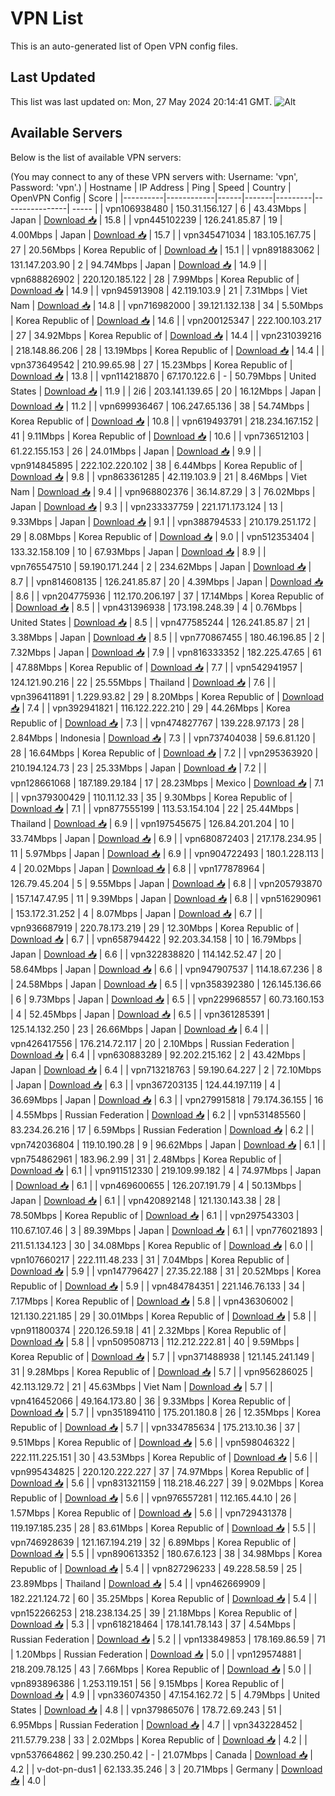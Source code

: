 # VPN List

This is an auto-generated list of Open VPN config files.

## Last Updated

This list was last updated on: Mon, 27 May 2024 20:14:41 GMT.
![Alt](https://repobeats.axiom.co/api/embed/186b98318ef1479477931607c1ad7d823f12451f.svg "Repobeats analytics image")

## Available Servers

Below is the list of available VPN servers:

(You may connect to any of these VPN servers with: Username: 'vpn', Password: 'vpn'.)
| Hostname | IP Address | Ping | Speed | Country | OpenVPN Config | Score |
|----------|------------|------|-------|---------|----------------| ----- |
| vpn106938480 | 150.31.156.127 | 6 | 43.43Mbps | Japan | [Download 📥](./configs/server_0_JP.ovpn) | 15.8 |
| vpn445102239 | 126.241.85.87 | 19 | 4.00Mbps | Japan | [Download 📥](./configs/server_1_JP.ovpn) | 15.7 |
| vpn345471034 | 183.105.167.75 | 27 | 20.56Mbps | Korea Republic of | [Download 📥](./configs/server_2_KR.ovpn) | 15.1 |
| vpn891883062 | 131.147.203.90 | 2 | 94.74Mbps | Japan | [Download 📥](./configs/server_3_JP.ovpn) | 14.9 |
| vpn688826902 | 220.120.185.122 | 28 | 7.99Mbps | Korea Republic of | [Download 📥](./configs/server_4_KR.ovpn) | 14.9 |
| vpn945913908 | 42.119.103.9 | 21 | 7.31Mbps | Viet Nam | [Download 📥](./configs/server_5_VN.ovpn) | 14.8 |
| vpn716982000 | 39.121.132.138 | 34 | 5.50Mbps | Korea Republic of | [Download 📥](./configs/server_6_KR.ovpn) | 14.6 |
| vpn200125347 | 222.100.103.217 | 27 | 34.92Mbps | Korea Republic of | [Download 📥](./configs/server_7_KR.ovpn) | 14.4 |
| vpn231039216 | 218.148.86.206 | 28 | 13.19Mbps | Korea Republic of | [Download 📥](./configs/server_8_KR.ovpn) | 14.4 |
| vpn373649542 | 210.99.65.98 | 27 | 15.23Mbps | Korea Republic of | [Download 📥](./configs/server_9_KR.ovpn) | 13.8 |
| vpn114218870 | 67.170.122.6 | - | 50.79Mbps | United States | [Download 📥](./configs/server_10_US.ovpn) | 11.9 |
| 2i6 | 203.141.139.65 | 20 | 16.12Mbps | Japan | [Download 📥](./configs/server_11_JP.ovpn) | 11.2 |
| vpn699936467 | 106.247.65.136 | 38 | 54.74Mbps | Korea Republic of | [Download 📥](./configs/server_12_KR.ovpn) | 10.8 |
| vpn619493791 | 218.234.167.152 | 41 | 9.11Mbps | Korea Republic of | [Download 📥](./configs/server_13_KR.ovpn) | 10.6 |
| vpn736512103 | 61.22.155.153 | 26 | 24.01Mbps | Japan | [Download 📥](./configs/server_14_JP.ovpn) | 9.9 |
| vpn914845895 | 222.102.220.102 | 38 | 6.44Mbps | Korea Republic of | [Download 📥](./configs/server_15_KR.ovpn) | 9.8 |
| vpn863361285 | 42.119.103.9 | 21 | 8.46Mbps | Viet Nam | [Download 📥](./configs/server_16_VN.ovpn) | 9.4 |
| vpn968802376 | 36.14.87.29 | 3 | 76.02Mbps | Japan | [Download 📥](./configs/server_17_JP.ovpn) | 9.3 |
| vpn233337759 | 221.171.173.124 | 13 | 9.33Mbps | Japan | [Download 📥](./configs/server_18_JP.ovpn) | 9.1 |
| vpn388794533 | 210.179.251.172 | 29 | 8.08Mbps | Korea Republic of | [Download 📥](./configs/server_19_KR.ovpn) | 9.0 |
| vpn512353404 | 133.32.158.109 | 10 | 67.93Mbps | Japan | [Download 📥](./configs/server_20_JP.ovpn) | 8.9 |
| vpn765547510 | 59.190.171.244 | 2 | 234.62Mbps | Japan | [Download 📥](./configs/server_21_JP.ovpn) | 8.7 |
| vpn814608135 | 126.241.85.87 | 20 | 4.39Mbps | Japan | [Download 📥](./configs/server_22_JP.ovpn) | 8.6 |
| vpn204775936 | 112.170.206.197 | 37 | 17.14Mbps | Korea Republic of | [Download 📥](./configs/server_23_KR.ovpn) | 8.5 |
| vpn431396938 | 173.198.248.39 | 4 | 0.76Mbps | United States | [Download 📥](./configs/server_24_US.ovpn) | 8.5 |
| vpn477585244 | 126.241.85.87 | 21 | 3.38Mbps | Japan | [Download 📥](./configs/server_25_JP.ovpn) | 8.5 |
| vpn770867455 | 180.46.196.85 | 2 | 7.32Mbps | Japan | [Download 📥](./configs/server_26_JP.ovpn) | 7.9 |
| vpn816333352 | 182.225.47.65 | 61 | 47.88Mbps | Korea Republic of | [Download 📥](./configs/server_27_KR.ovpn) | 7.7 |
| vpn542941957 | 124.121.90.216 | 22 | 25.55Mbps | Thailand | [Download 📥](./configs/server_28_TH.ovpn) | 7.6 |
| vpn396411891 | 1.229.93.82 | 29 | 8.20Mbps | Korea Republic of | [Download 📥](./configs/server_29_KR.ovpn) | 7.4 |
| vpn392941821 | 116.122.222.210 | 29 | 44.26Mbps | Korea Republic of | [Download 📥](./configs/server_30_KR.ovpn) | 7.3 |
| vpn474827767 | 139.228.97.173 | 28 | 2.84Mbps | Indonesia | [Download 📥](./configs/server_31_ID.ovpn) | 7.3 |
| vpn737404038 | 59.6.81.120 | 28 | 16.64Mbps | Korea Republic of | [Download 📥](./configs/server_32_KR.ovpn) | 7.2 |
| vpn295363920 | 210.194.124.73 | 23 | 25.33Mbps | Japan | [Download 📥](./configs/server_33_JP.ovpn) | 7.2 |
| vpn128661068 | 187.189.29.184 | 17 | 28.23Mbps | Mexico | [Download 📥](./configs/server_34_MX.ovpn) | 7.1 |
| vpn379300429 | 110.11.12.33 | 35 | 9.30Mbps | Korea Republic of | [Download 📥](./configs/server_35_KR.ovpn) | 7.1 |
| vpn877555199 | 113.53.154.104 | 22 | 25.44Mbps | Thailand | [Download 📥](./configs/server_36_TH.ovpn) | 6.9 |
| vpn197545675 | 126.84.201.204 | 10 | 33.74Mbps | Japan | [Download 📥](./configs/server_37_JP.ovpn) | 6.9 |
| vpn680872403 | 217.178.234.95 | 11 | 5.97Mbps | Japan | [Download 📥](./configs/server_38_JP.ovpn) | 6.9 |
| vpn904722493 | 180.1.228.113 | 4 | 20.02Mbps | Japan | [Download 📥](./configs/server_39_JP.ovpn) | 6.8 |
| vpn177878964 | 126.79.45.204 | 5 | 9.55Mbps | Japan | [Download 📥](./configs/server_40_JP.ovpn) | 6.8 |
| vpn205793870 | 157.147.47.95 | 11 | 9.39Mbps | Japan | [Download 📥](./configs/server_41_JP.ovpn) | 6.8 |
| vpn516290961 | 153.172.31.252 | 4 | 8.07Mbps | Japan | [Download 📥](./configs/server_42_JP.ovpn) | 6.7 |
| vpn936687919 | 220.78.173.219 | 29 | 12.30Mbps | Korea Republic of | [Download 📥](./configs/server_43_KR.ovpn) | 6.7 |
| vpn658794422 | 92.203.34.158 | 10 | 16.79Mbps | Japan | [Download 📥](./configs/server_44_JP.ovpn) | 6.6 |
| vpn322838820 | 114.142.52.47 | 20 | 58.64Mbps | Japan | [Download 📥](./configs/server_45_JP.ovpn) | 6.6 |
| vpn947907537 | 114.18.67.236 | 8 | 24.58Mbps | Japan | [Download 📥](./configs/server_46_JP.ovpn) | 6.5 |
| vpn358392380 | 126.145.136.66 | 6 | 9.73Mbps | Japan | [Download 📥](./configs/server_47_JP.ovpn) | 6.5 |
| vpn229968557 | 60.73.160.153 | 4 | 52.45Mbps | Japan | [Download 📥](./configs/server_48_JP.ovpn) | 6.5 |
| vpn361285391 | 125.14.132.250 | 23 | 26.66Mbps | Japan | [Download 📥](./configs/server_49_JP.ovpn) | 6.4 |
| vpn426417556 | 176.214.72.117 | 20 | 2.10Mbps | Russian Federation | [Download 📥](./configs/server_50_RU.ovpn) | 6.4 |
| vpn630883289 | 92.202.215.162 | 2 | 43.42Mbps | Japan | [Download 📥](./configs/server_51_JP.ovpn) | 6.4 |
| vpn713218763 | 59.190.64.227 | 2 | 72.10Mbps | Japan | [Download 📥](./configs/server_52_JP.ovpn) | 6.3 |
| vpn367203135 | 124.44.197.119 | 4 | 36.69Mbps | Japan | [Download 📥](./configs/server_53_JP.ovpn) | 6.3 |
| vpn279915818 | 79.174.36.155 | 16 | 4.55Mbps | Russian Federation | [Download 📥](./configs/server_54_RU.ovpn) | 6.2 |
| vpn531485560 | 83.234.26.216 | 17 | 6.59Mbps | Russian Federation | [Download 📥](./configs/server_55_RU.ovpn) | 6.2 |
| vpn742036804 | 119.10.190.28 | 9 | 96.62Mbps | Japan | [Download 📥](./configs/server_56_JP.ovpn) | 6.1 |
| vpn754862961 | 183.96.2.99 | 31 | 2.48Mbps | Korea Republic of | [Download 📥](./configs/server_57_KR.ovpn) | 6.1 |
| vpn911512330 | 219.109.99.182 | 4 | 74.97Mbps | Japan | [Download 📥](./configs/server_58_JP.ovpn) | 6.1 |
| vpn469600655 | 126.207.191.79 | 4 | 50.13Mbps | Japan | [Download 📥](./configs/server_59_JP.ovpn) | 6.1 |
| vpn420892148 | 121.130.143.38 | 28 | 78.50Mbps | Korea Republic of | [Download 📥](./configs/server_60_KR.ovpn) | 6.1 |
| vpn297543303 | 110.67.107.46 | 3 | 89.39Mbps | Japan | [Download 📥](./configs/server_61_JP.ovpn) | 6.1 |
| vpn776021893 | 211.51.134.123 | 30 | 34.08Mbps | Korea Republic of | [Download 📥](./configs/server_62_KR.ovpn) | 6.0 |
| vpn107660217 | 222.111.48.233 | 31 | 7.04Mbps | Korea Republic of | [Download 📥](./configs/server_63_KR.ovpn) | 5.9 |
| vpn147796427 | 27.35.22.188 | 31 | 20.52Mbps | Korea Republic of | [Download 📥](./configs/server_64_KR.ovpn) | 5.9 |
| vpn484784351 | 221.146.76.133 | 34 | 7.17Mbps | Korea Republic of | [Download 📥](./configs/server_65_KR.ovpn) | 5.8 |
| vpn436306002 | 121.130.221.185 | 29 | 30.01Mbps | Korea Republic of | [Download 📥](./configs/server_66_KR.ovpn) | 5.8 |
| vpn911800374 | 220.126.59.18 | 41 | 2.32Mbps | Korea Republic of | [Download 📥](./configs/server_67_KR.ovpn) | 5.8 |
| vpn509508713 | 112.212.222.81 | 40 | 9.59Mbps | Korea Republic of | [Download 📥](./configs/server_68_KR.ovpn) | 5.7 |
| vpn371488938 | 121.145.241.149 | 31 | 9.28Mbps | Korea Republic of | [Download 📥](./configs/server_69_KR.ovpn) | 5.7 |
| vpn956286025 | 42.113.129.72 | 21 | 45.63Mbps | Viet Nam | [Download 📥](./configs/server_70_VN.ovpn) | 5.7 |
| vpn416452066 | 49.164.173.80 | 36 | 9.33Mbps | Korea Republic of | [Download 📥](./configs/server_71_KR.ovpn) | 5.7 |
| vpn351894110 | 175.201.180.8 | 26 | 12.35Mbps | Korea Republic of | [Download 📥](./configs/server_72_KR.ovpn) | 5.7 |
| vpn334785634 | 175.213.10.36 | 37 | 9.51Mbps | Korea Republic of | [Download 📥](./configs/server_73_KR.ovpn) | 5.6 |
| vpn598046322 | 222.111.225.151 | 30 | 43.53Mbps | Korea Republic of | [Download 📥](./configs/server_74_KR.ovpn) | 5.6 |
| vpn995434825 | 220.120.222.227 | 37 | 74.97Mbps | Korea Republic of | [Download 📥](./configs/server_75_KR.ovpn) | 5.6 |
| vpn831321159 | 118.218.46.227 | 39 | 9.02Mbps | Korea Republic of | [Download 📥](./configs/server_76_KR.ovpn) | 5.6 |
| vpn976557281 | 112.165.44.10 | 26 | 1.57Mbps | Korea Republic of | [Download 📥](./configs/server_77_KR.ovpn) | 5.6 |
| vpn729431378 | 119.197.185.235 | 28 | 83.61Mbps | Korea Republic of | [Download 📥](./configs/server_78_KR.ovpn) | 5.5 |
| vpn746928639 | 121.167.194.219 | 32 | 6.89Mbps | Korea Republic of | [Download 📥](./configs/server_79_KR.ovpn) | 5.5 |
| vpn890613352 | 180.67.6.123 | 38 | 34.98Mbps | Korea Republic of | [Download 📥](./configs/server_80_KR.ovpn) | 5.4 |
| vpn827296233 | 49.228.58.59 | 25 | 23.89Mbps | Thailand | [Download 📥](./configs/server_81_TH.ovpn) | 5.4 |
| vpn462669909 | 182.221.124.72 | 60 | 35.25Mbps | Korea Republic of | [Download 📥](./configs/server_82_KR.ovpn) | 5.4 |
| vpn152266253 | 218.238.134.25 | 39 | 21.18Mbps | Korea Republic of | [Download 📥](./configs/server_83_KR.ovpn) | 5.3 |
| vpn618218464 | 178.141.78.143 | 37 | 4.54Mbps | Russian Federation | [Download 📥](./configs/server_84_RU.ovpn) | 5.2 |
| vpn133849853 | 178.169.86.59 | 71 | 1.20Mbps | Russian Federation | [Download 📥](./configs/server_85_RU.ovpn) | 5.0 |
| vpn129574881 | 218.209.78.125 | 43 | 7.66Mbps | Korea Republic of | [Download 📥](./configs/server_86_KR.ovpn) | 5.0 |
| vpn893896386 | 1.253.119.151 | 56 | 9.15Mbps | Korea Republic of | [Download 📥](./configs/server_87_KR.ovpn) | 4.9 |
| vpn336074350 | 47.154.162.72 | 5 | 4.79Mbps | United States | [Download 📥](./configs/server_88_US.ovpn) | 4.8 |
| vpn379865076 | 178.72.69.243 | 51 | 6.95Mbps | Russian Federation | [Download 📥](./configs/server_89_RU.ovpn) | 4.7 |
| vpn343228452 | 211.57.79.238 | 33 | 2.02Mbps | Korea Republic of | [Download 📥](./configs/server_90_KR.ovpn) | 4.2 |
| vpn537664862 | 99.230.250.42 | - | 21.07Mbps | Canada | [Download 📥](./configs/server_91_CA.ovpn) | 4.2 |
| v-dot-pn-dus1 | 62.133.35.246 | 3 | 20.71Mbps | Germany | [Download 📥](./configs/server_92_DE.ovpn) | 4.0 |
